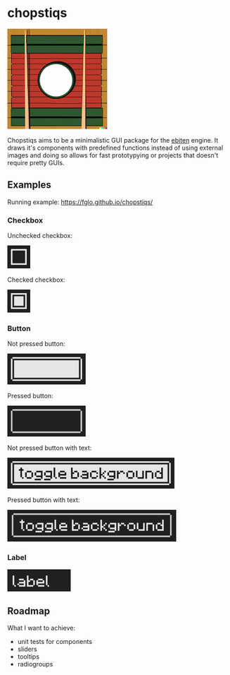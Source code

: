 # chopstiqs

![chopstiqs logo](img/chopstiqs-logo-1-8x8.png)

Chopstiqs aims to be a minimalistic GUI package for the [ebiten](https://ebitengine.org/) engine. It draws it's components with predefined functions instead of using external images and doing so allows for fast prototypying or projects that doesn't require pretty GUIs.

## Examples

Running example: <https://fglo.github.io/chopstiqs/>

### Checkbox

Unchecked checkbox: 

![Unchecked checkbox](img/examples/checkbox_unchecked.png)

Checked checkbox: 

![Checked checkbox](img/examples/checkbox_checked.png)

### Button

Not pressed button: 

![Not pressed button](img/examples/button_not_pressed.png)

Pressed button: 

![Pressed button](img/examples/button_pressed.png)

Not pressed button with text: 

![Not pressed button with text](img/examples/button_with_text_not_pressed.png)

Pressed button with text: 

![Pressed button with text](img/examples/button_with_text_pressed.png)

### Label

![label](img/examples/label.png)

## Roadmap

What I want to achieve:

- unit tests for components
- sliders
- tooltips
- radiogroups
